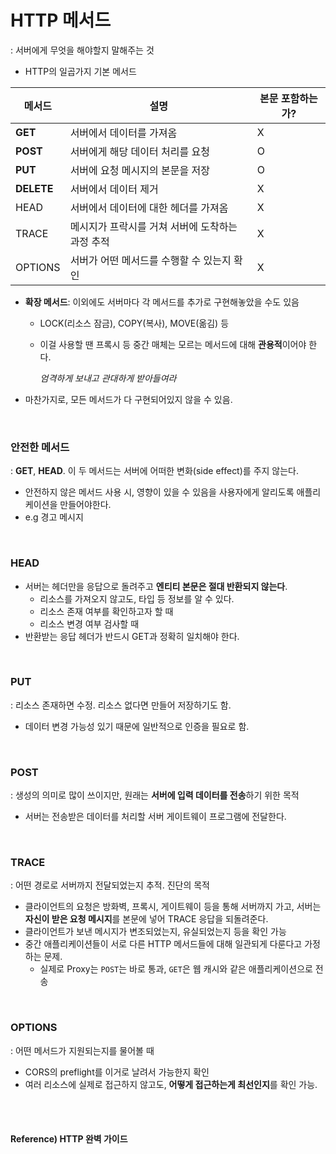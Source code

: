 # HTTP 메서드

: 서버에게 무엇을 해야할지 말해주는 것

* HTTP의 일곱가지 기본 메서드

| 메서드     | 설명                                             | 본문 포함하는가? |
| ---------- | ------------------------------------------------ | ---------------- |
| **GET**    | 서버에서 데이터를 가져옴                         | X                |
| **POST**   | 서버에게 해당 데이터 처리를 요청                 | O                |
| **PUT**    | 서버에 요청 메시지의 본문을 저장                 | O                |
| **DELETE** | 서버에서 데이터 제거                             | X                |
| HEAD       | 서버에서 데이터에 대한 헤더를 가져옴             | X                |
| TRACE      | 메시지가 프락시를 거쳐 서버에 도착하는 과정 추적 | X                |
| OPTIONS    | 서버가 어떤 메서드를 수행할 수 있는지 확인       | X                |

* **확장 메서드**: 이외에도 서버마다 각 메서드를 추가로 구현해놓았을 수도 있음

  * LOCK(리소스 잠금), COPY(복사), MOVE(옮김) 등

  * 이걸 사용할 땐 프록시 등 중간 매체는 모르는 메서드에 대해 **관용적**이어야 한다.

    *엄격하게 보내고 관대하게 받아들여라*

* 마찬가지로, 모든 메서드가 다 구현되어있지 않을 수 있음.

<br>

### **안전한 메서드** 

: **GET**, **HEAD**. 이 두 메서드는 서버에 어떠한 변화(side effect)를 주지 않는다.

* 안전하지 않은 메서드 사용 시, 영향이 있을 수 있음을 사용자에게 알리도록 애플리케이션을 만들어야한다.
* e.g 경고 메시지

<br>

### HEAD

* 서버는 헤더만을 응답으로 돌려주고 **엔티티 본문은 절대 반환되지 않는다**. 
  * 리소스를 가져오지 않고도, 타입 등 정보를 알 수 있다.
  * 리소스 존재 여부를 확인하고자 할 때
  * 리소스 변경 여부 검사할 때
* 반환받는 응답 헤더가 반드시 GET과 정확히 일치해야 한다.

<br>

### PUT

: 리소스 존재하면 수정. 리소스 없다면 만들어 저장하기도 함.

* 데이터 변경 가능성 있기 때문에 일반적으로 인증을 필요로 함.

<br>

### POST

: 생성의 의미로 많이 쓰이지만, 원래는 **서버에 입력 데이터를 전송**하기 위한 목적

* 서버는 전송받은 데이터를 처리할 서버 게이트웨이 프로그램에 전달한다.

<br>

### TRACE

: 어떤 경로로 서버까지 전달되었는지 추적. 진단의 목적

* 클라이언트의 요청은 방화벽, 프록시, 게이트웨이 등을 통해 서버까지 가고, 서버는 **자신이 받은 요청 메시지**를 본문에 넣어 TRACE 응답을 되돌려준다.
* 클라이언트가 보낸 메시지가 변조되었는지, 유실되었는지 등을 확인 가능
* 중간 애플리케이션들이 서로 다른 HTTP 메서드들에 대해 일관되게 다룬다고 가정하는 문제.
  * 실제로 Proxy는 `POST`는 바로 통과, `GET`은 웹 캐시와 같은 애플리케이션으로 전송

<br>

### OPTIONS

: 어떤 메서드가 지원되는지를 물어볼 때

* CORS의 preflight를 이거로 날려서 가능한지 확인
* 여러 리소스에 실제로 접근하지 않고도, **어떻게 접근하는게 최선인지**를 확인 가능.

<br><br>

#### Reference) HTTP 완벽 가이드